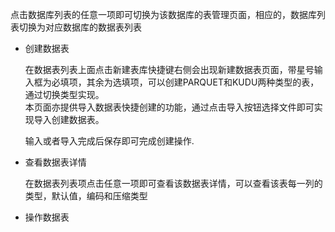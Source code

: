 点击数据库列表的任意一项即可切换为该数据库的表管理页面，相应的，数据库列表切换为对应数据库的数据表列表

* 创建数据表

  在数据表列表上面点击新建表库快捷键右侧会出现新建数据表页面，带星号输入框为必填项，其余为选填项，可以创建PARQUET和KUDU两种类型的表，通过切换类型实现。  
  本页面亦提供导入数据表快捷创建的功能，通过点击导入按钮选择文件即可实现导入创建数据表。

  输入或者导入完成后保存即可完成创建操作.

* 查看数据表详情

  在数据表列表项点击任意一项即可查看该数据表详情，可以查看该表每一列的类型，默认值，编码和压缩类型

* 操作数据表

&nbsp;&nbsp;&nbsp;&nbsp;



